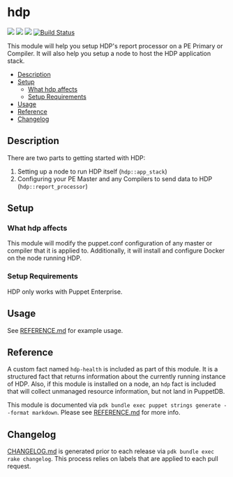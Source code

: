 
# hdp

![](https://img.shields.io/puppetforge/pdk-version/puppetlabs/hdp.svg?style=popout)
![](https://img.shields.io/puppetforge/v/puppetlabs/hdp.svg?style=popout)
![](https://img.shields.io/puppetforge/dt/puppetlabs/hdp.svg?style=popout)
[![Build Status](https://github.com/puppetlabs/puppetlabs-hdp/actions/workflows/pr_test.yml/badge.svg?branch=main)](https://github.com/puppetlabs/puppetlabs-hdp/actions/workflows/pr_test.yml)

This module will help you setup HDP's report processor on a PE Primary or Compiler. It will also help you setup a node to host the HDP application stack.

- [Description](#description)
- [Setup](#setup)
  - [What hdp affects](#what-hdp-affects)
  - [Setup Requirements](#setup-requirements)
- [Usage](#usage)
- [Reference](#reference)
- [Changelog](#changelog)

## Description

There are two parts to getting started with HDP:

1. Setting up a node to run HDP itself (`hdp::app_stack`)
2. Configuring your PE Master and any Compilers to send data to HDP (`hdp::report_processor`)

## Setup

### What hdp affects

This module will modify the puppet.conf configuration of any master or compiler that it is applied to. Additionally, it will install and configure Docker on the node running HDP.

### Setup Requirements

HDP only works with Puppet Enterprise.

## Usage

See [REFERENCE.md](REFERENCE.md) for example usage.

## Reference

A custom fact named `hdp-health` is included as part of this module. It is a structured fact that returns information about the currently running instance of HDP.
Also, if this module is installed on a node, an `hdp` fact is included that will collect unmanaged resource information, but not land in PuppetDB.

This module is documented via `pdk bundle exec puppet strings generate --format markdown`. Please see [REFERENCE.md](REFERENCE.md) for more info.

## Changelog

[CHANGELOG.md](CHANGELOG.md) is generated prior to each release via `pdk bundle exec rake changelog`. This process relies on labels that are applied to each pull request.
